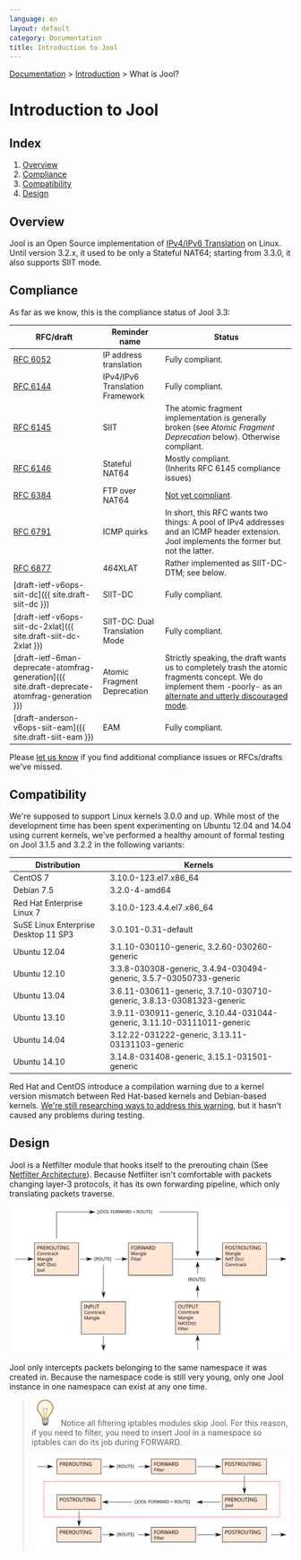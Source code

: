 ```yaml
---
language: en
layout: default
category: Documentation
title: Introduction to Jool
---
```


[Documentation](documentation.html) > [Introduction](documentation.html#introduction) > What is Jool?

# Introduction to Jool

## Index

1. [Overview](#overview)
2. [Compliance](#compliance)
3. [Compatibility](#compatibility)
4. [Design](#design)

## Overview

Jool is an Open Source implementation of [IPv4/IPv6 Translation](intro-xlat.html) on Linux. Until version 3.2.x, it used to be only a Stateful NAT64; starting from 3.3.0, it also supports SIIT mode.

## Compliance

As far as we know, this is the compliance status of Jool 3.3:

| RFC/draft | Reminder name | Status |
|-----------|---------|--------|
| [RFC 6052](https://tools.ietf.org/html/rfc6052) | IP address translation | Fully compliant. |
| [RFC 6144](https://tools.ietf.org/html/rfc6144) | IPv4/IPv6 Translation Framework | Fully compliant. |
| [RFC 6145](https://tools.ietf.org/html/rfc6145) | SIIT | The atomic fragment implementation is generally broken (see _Atomic Fragment Deprecation_ below). Otherwise compliant. |
| [RFC 6146](https://tools.ietf.org/html/rfc6146) | Stateful NAT64 | Mostly compliant.<br />(Inherits RFC 6145 compliance issues) |
| [RFC 6384](http://tools.ietf.org/html/rfc6384) | FTP over NAT64 | [Not yet compliant](https://github.com/NICMx/NAT64/issues/114). |
| [RFC 6791](https://tools.ietf.org/html/rfc6791) | ICMP quirks | In short, this RFC wants two things: A pool of IPv4 addresses and an ICMP header extension. Jool implements the former but not the latter. |
| [RFC 6877](http://tools.ietf.org/html/rfc6877) | 464XLAT | Rather implemented as SIIT-DC-DTM; see below. |
| [draft-ietf-v6ops-siit-dc]({{ site.draft-siit-dc }}) | SIIT-DC | Fully compliant. |
| [draft-ietf-v6ops-siit-dc-2xlat]({{ site.draft-siit-dc-2xlat }}) | SIIT-DC: Dual Translation Mode | Fully compliant. |
| [draft-ietf-6man-deprecate-atomfrag-generation]({{ site.draft-deprecate-atomfrag-generation }}) | Atomic Fragment Deprecation | Strictly speaking, the draft wants us to completely trash the atomic fragments concept. We do implement them -poorly- as an [alternate and utterly discouraged mode](usr-flags-atomic.html#overview). |
| [draft-anderson-v6ops-siit-eam]({{ site.draft-siit-eam }}) | EAM | Fully compliant. |

Please [let us know](https://github.com/NICMx/NAT64/issues) if you find additional compliance issues or RFCs/drafts we've missed.

## Compatibility

We're supposed to support Linux kernels 3.0.0 and up. While most of the development time has been spent experimenting on Ubuntu 12.04 and 14.04 using current kernels, we've performed a healthy amount of formal testing on Jool 3.1.5 and 3.2.2 in the following variants:

| Distribution | Kernels |
| -------------|---------|
| CentOS 7 | 3.10.0-123.el7.x86_64 |
| Debian 7.5 | 3.2.0-4-amd64 |
| Red Hat Enterprise Linux 7 | 3.10.0-123.4.4.el7.x86_64 |
| SuSE Linux Enterprise Desktop 11 SP3 | 3.0.101-0.31-default |
| Ubuntu 12.04 | 3.1.10-030110-generic, 3.2.60-030260-generic |
| Ubuntu 12.10 | 3.3.8-030308-generic, 3.4.94-030494-generic, 3.5.7-03050733-generic |
| Ubuntu 13.04 | 3.6.11-030611-generic, 3.7.10-030710-generic, 3.8.13-03081323-generic |
| Ubuntu 13.10 | 3.9.11-030911-generic, 3.10.44-031044-generic, 3.11.10-03111011-generic |
| Ubuntu 14.04 | 3.12.22-031222-generic, 3.13.11-03131103-generic |
| Ubuntu 14.10 | 3.14.8-031408-generic, 3.15.1-031501-generic |

Red Hat and CentOS introduce a compilation warning due to a kernel version mismatch between Red Hat-based kernels and Debian-based kernels. <a href="https://github.com/NICMx/NAT64/issues/105" target="_blank">We're still researching ways to address this warning</a>, but it hasn't caused any problems during testing.

## Design

Jool is a Netfilter module that hooks itself to the prerouting chain (See [Netfilter Architecture](http://www.netfilter.org/documentation/HOWTO//netfilter-hacking-HOWTO-3.html)). Because Netfilter isn't comfortable with packets changing layer-3 protocols, it has its own forwarding pipeline, which only translating packets traverse.

![Fig.1 - Jool within Netfilter](../images/netfilter.svg)

Jool only intercepts packets belonging to the same namespace it was created in. Because the namespace code is still very young, only one Jool instance in one namespace can exist at any one time.

> ![Note](../images/bulb.svg) Notice all filtering iptables modules skip Jool. For this reason, if you need to filter, you need to insert Jool in a namespace so iptables can do its job during FORWARD.
> 
> ![Fig.2 - Jool and Filtering](../images/netfilter-filter.svg)

